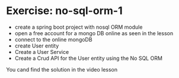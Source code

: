 # Exercise: no-sql-orm-1
* create a spring boot project with nosql ORM module
* open a free account for a mongo DB online as seen in the lesson
* connect to the online mongoDB
* create User entity
* Create a User Service
* Create a Crud API for the User entity using the No SQL ORM

You cand find the solution in the video lesson
